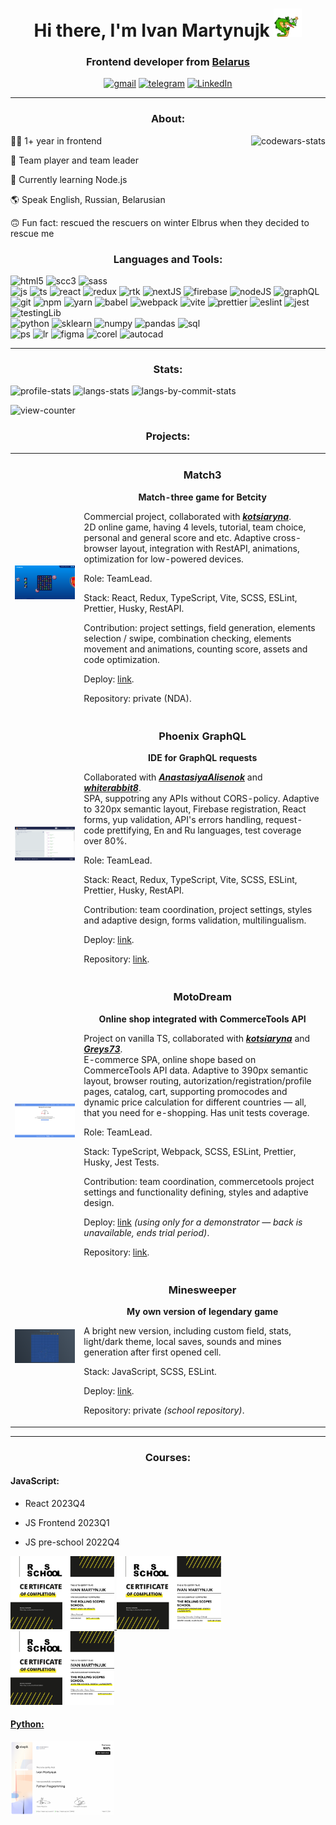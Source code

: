 <h1 align="center">Hi there, I'm Ivan Martynujk <img src="assets/lizzard_hello.webp" alt='hello' width="45" /></h1>
<h3 align="center">Frontend developer from <a href="https://www.google.com/maps/place/Gomel" target="_blank" href="" rel="noreferrer">Belarus</a></h3>
<div align="center">
  <a href="mailto:martiniukgomel@gmail.com" target="_blank" href="" rel="noreferrer"><img alt="gmail" src="https://img.shields.io/badge/Gmail-EA4335?style=for-the-badge&logo=gmail&logoColor=white" /></a>
  <a href="https://t.me/szczuczynszczyna" target="_blank" href="" rel="noreferrer"><img alt="telegram" src="https://img.shields.io/badge/Telegram-26A5E4?style=for-the-badge&logo=telegram&logoColor=white" /></a>
  <a href="https://www.linkedin.com/in/goodvalts/" target="_blank" href="" rel="noreferrer"><img alt="LinkedIn" src="https://img.shields.io/badge/LinkedIn-0A66C2?style=for-the-badge&logo=linkedin&logoColor=white" /></a>  
</div>
<hr>

<h3 align="center">About:</h3>

<img align="right" src="https://www.codewars.com/users/GoodValts/badges/small" alt="codewars-stats" >

👨‍🔬 1+ year in frontend

🤝 Team player and team leader

🌱 Currently learning Node.js

🌎 Speak English, Russian, Belarusian

🙃 Fun fact: rescued the rescuers on winter Elbrus when they decided to rescue me

<h3 align="center">Languages and Tools:</h3>
<div>
  <img alt="html5" src="https://img.shields.io/badge/HTML5-E34F26?style=flat-square&logo=html5&logoColor=white" />
  <img alt="scc3" src="https://img.shields.io/badge/CSS3-1572B6?style=flat-square&logo=css3&logoColor=white" />
  <img alt="sass" src="https://img.shields.io/badge/SASS-CC6699?style=flat-square&logo=sass&logoColor=white" />
</div>
<div>
  <img alt="js" src="https://img.shields.io/badge/JavaScript-F7DF1E?style=flat-square&logo=javascript&logoColor=white" />
  <img alt="ts" src="https://img.shields.io/badge/TypeScript-3178C6?style=flat-square&logo=typescript&logoColor=white" />
  <img alt="react" src="https://img.shields.io/badge/React-61DAFB?style=flat-square&logo=react&logoColor=white" />
  <img alt="redux" src="https://img.shields.io/badge/Redux-764ABC?style=flat-square&logo=redux&logoColor=white" />
  <img alt="rtk" src="https://img.shields.io/badge/React%20Query-FF4154?style=flat-square&logo=reactquery&logoColor=white" />
  <img alt="nextJS" src="https://img.shields.io/badge/NextJS-000000?style=flat-square&logo=nextdotjs&logoColor=white" />
  <img alt="firebase" src="https://img.shields.io/badge/Firebase-DD2C00?style=flat-square&logo=firebase&logoColor=white" />
  <img alt="nodeJS" src="https://img.shields.io/badge/NodeJS-5FA04E?style=flat-square&logo=nodedotjs&logoColor=white" />
  <img alt="graphQL" src="https://img.shields.io/badge/GraphQL-E10098?style=flat-square&logo=graphql&logoColor=white" />
</div>
<div>
  <img alt="git" src="https://img.shields.io/badge/Git-F05032?style=flat-square&logo=git&logoColor=white" />
  <img alt="npm" src="https://img.shields.io/badge/NPM-CB3837?style=flat-square&logo=npm&logoColor=white" />
  <img alt="yarn" src="https://img.shields.io/badge/Yarn-2C8EBB?style=flat-square&logo=yarn&logoColor=white" />
  <img alt="babel" src="https://img.shields.io/badge/Babel-F9DC3E?style=flat-square&logo=babel&logoColor=white" />
  <img alt="webpack" src="https://img.shields.io/badge/WebPack-8DD6F9?style=flat-square&logo=webpack&logoColor=white" />
  <img alt="vite" src="https://img.shields.io/badge/Vite-646CFF?style=flat-square&logo=vite&logoColor=white" />
  <img alt="prettier" src="https://img.shields.io/badge/Prettier-F7B93E?style=flat-square&logo=prettier&logoColor=white" />
  <img alt="eslint" src="https://img.shields.io/badge/ESLint-4B32C3?style=flat-square&logo=eslint&logoColor=white" />
  <img alt="jest" src="https://img.shields.io/badge/Jest%20Tests-C21325?style=flat-square&logo=jest&logoColor=white" />
  <img alt="testingLib" src="https://img.shields.io/badge/Testing%20Library-E33332?style=flat-square&logo=testinglibrary&logoColor=white" /> 
</div>
<div>
  <img alt="python" src="https://img.shields.io/badge/PYTHON3-3776AB?style=flat-square&logo=python&logoColor=white" />
  <img alt="sklearn" src="https://img.shields.io/badge/Skikit%20learn-F7931E?style=flat-square&logo=scikitlearn&logoColor=white" />
  <img alt="numpy" src="https://img.shields.io/badge/NumPy-013243?style=flat-square&logo=numpy&logoColor=white" />
  <img alt="pandas" src="https://img.shields.io/badge/Pandas-150458?style=flat-square&logo=pandas&logoColor=white" />
  <img alt="sql" src="https://img.shields.io/badge/SQL-4479A1?style=flat-square&logo=mysql&logoColor=white" />
</div>
<div>
  <img alt="ps" src="https://img.shields.io/badge/Photoshop-31A8FF?style=flat-square&logo=adobephotoshop&logoColor=white" />
  <img alt="lr" src="https://img.shields.io/badge/Lightroom-2D3246?style=flat-square&logoSize=amd&logo=adobelightroom&logoColor=white" />
  <img alt="figma" src="https://img.shields.io/badge/Figma-F24E1E?style=flat-square&logoSize=amd&logo=figma&logoColor=white" />
  <img alt="corel" src="https://img.shields.io/badge/CorelDRAW-000000?style=flat-square&logo=coreldraw&logoColor=white" />
  <img alt="autocad" src="https://img.shields.io/badge/AutoCAD-E51050?style=flat-square&logo=autocad&logoColor=white" />
</div>

<hr>

<h3 align="center">Stats:</h3>

<img alt="profile-stats" src="https://github-readme-stats.vercel.app/api?username=GoodValts&custom_title=Profile%20Stats&hide=stars,issues&show_icons=true&rank_icon=percentile" /> <img alt="langs-stats" src="https://github-readme-stats.vercel.app/api/top-langs/?method=commits&username=GoodValts&layout=compact" /> <img alt="langs-by-commit-stats" src="http://github-profile-summary-cards.vercel.app/api/cards/most-commit-language?username=goodvalts&theme=default" />

<img alt="view-counter" src="https://komarev.com/ghpvc/?username=GoodValts" />

<h3 align="center">Projects:</h3>

<table>
  <tr>
    <td><img alt="match3-screen" src="assets/match3.png" /></td>
    <td>
      <h3 align="center">Match3</h3>
      <p align="center"><b>Match-three game for Betcity</b></p>
      <p>Commercial project, collaborated with <a href="https://github.com/kotsiaryna" target="_blank" rel="noreferrer"><i><b>kotsiaryna</b></i></a>.<br>2D online game, having 4 levels, tutorial, team choice, personal and general score and etc. Adaptive cross-browser layout, integration with RestAPI, animations, optimization for low-powered devices.</p>
      <p>Role: TeamLead.</p>
      <p>Stack: React, Redux, TypeScript, Vite, SCSS, ESLint, Prettier, Husky, RestAPI.</p>
      <p>Contribution: project settings, field generation, elements selection / swipe, combination checking, elements movement and animations, counting score, assets and code optimization.</p>
      <p>Deploy: <a href="https://match3-betcity.netlify.app/" target="_blank" rel="noreferrer">link</a>.</p>
      <p>Repository: private (NDA).</p>
    </td>
  </tr>
  <tr>
    <td><img alt="graphQL-screen" src="assets/graphQL.png" /></td>
    <td>
      <h3 align="center">Phoenix GraphQL</h3>
      <p align="center"><b>IDE for GraphQL requests</b></p>
      <p>Collaborated with <a href="https://github.com/AnastasiyaAlisenok" target="_blank" rel="noreferrer"><i><b>AnastasiyaAlisenok</b></i></a> and <a href="https://github.com/whiterabbit8" target="_blank" rel="noreferrer"><i><b>whiterabbit8</b></i></a>.<br>SPA, suppotring any APIs without CORS-policy. Adaptive to 320px semantic layout, Firebase registration, React forms, yup validation, API's errors handling, request-code prettifying, En and Ru languages, test coverage over 80%.</p>
      <p>Role: TeamLead.</p>
      <p>Stack: React, Redux, TypeScript, Vite, SCSS, ESLint, Prettier, Husky, RestAPI.</p>
      <p>Contribution: team coordination, project settings, styles and adaptive design, forms validation, multilingualism.</p>
      <p>Deploy: <a href="https://goodvalts.github.io/graphiql-app/#/" target="_blank" rel="noreferrer">link</a>.</p>
      <p>Repository: <a href="https://github.com/GoodValts/graphiql-app/tree/develop" target="_blank" rel="noreferrer">link</a>.</p>
    </td>
  </tr>
  <tr>
    <td><img alt="motodream-screen" src="assets/motodream.png" /></td>
    <td>
      <h3 align="center">MotoDream</h3>
      <p align="center"><b>Online shop integrated with CommerceTools API</b></p>
      <p>Project on vanilla TS, collaborated with <a href="https://github.com/kotsiaryna" target="_blank" rel="noreferrer"><i><b>kotsiaryna</b></i></a> and <a href="https://github.com/Greys73" target="_blank" rel="noreferrer"><i><b>Greys73</b></i></a>.<br>E-commerce SPA, online shope based on CommerceTools API data. Adaptive to 390px semantic layout, browser routing, autorization/registration/profile pages, catalog, cart, supporting promocodes and dynamic price calculation for different countries — all, that you need for e-shopping. Has unit tests coverage.</p>
      <p>Role: TeamLead.</p>
      <p>Stack: TypeScript, Webpack, SCSS, ESLint, Prettier, Husky, Jest Tests.</p>
      <p>Contribution: team coordination, commercetools project settings and functionality defining, styles and adaptive design.</p>
      <p>Deploy: <a href="https://motodream-shop.netlify.app/" target="_blank" rel="noreferrer">link</a> <i>(using only for a demonstrator — back is unavailable, ends trial period)</i>.</p>
      <p>Repository: <a href="https://github.com/GoodValts/eCommerce-Application" target="_blank" rel="noreferrer">link</a>.</p>
    </td>
  </tr>
  <tr>
    <td><img alt="minesweeper-screen" src="assets/minesweeper.png" /></td>
    <td>
      <h3 align="center">Minesweeper</h3>
      <p align="center"><b>My own version of legendary game</b></p>
      <p>A bright new version, including custom field, stats, light/dark theme, local saves, sounds and mines generation after first opened cell.</p>
      <p>Stack: JavaScript, SCSS, ESLint.</p>
      <p>Deploy: <a href="https://rolling-scopes-school.github.io/goodvalts-JSFE2023Q1/minesweeper/" target="_blank" rel="noreferrer">link</a>.</p>
      <p>Repository: private <i>(school repository)</i>.</p>
    </td>
  </tr>
</table>

<hr>

<h3 align="center">Courses:</h3>

<h4>JavaScript:</h4>

- React 2023Q4

- JS Frontend 2023Q1

- JS pre-school 2022Q4

<a href="https://app.rs.school/certificate/9s7trg01" target="_blank" rel="noreferrer"><img width="33%" alt="react" src="assets/react.png" />
<a href="https://app.rs.school/certificate/b4d05mfa" target="_blank" rel="noreferrer"><img width="33%" alt="js-fe" src="assets/js-fe.png" />
<a href="https://app.rs.school/certificate/fasl8zrn" target="_blank" rel="noreferrer"><img width="33%" alt="js-pre" src="assets/pre-school.png" />

<h4>Python:</h4>
<a href="https://stepik.org/cert/2384963?lang=en" target="_blank" rel="noreferrer"><img width="33%" alt="py" src="assets/py.png" /></a>
